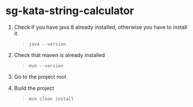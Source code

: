 # sg-kata-string-calculator


1. Check if you have java 8 already installed, otherwise you have to install it
    > `java --version`
2. Check that maven is already installed 
    >  `mvn --version`  
4. Go to the project root
    
5. Build the project
   > `mvn clean install`

    